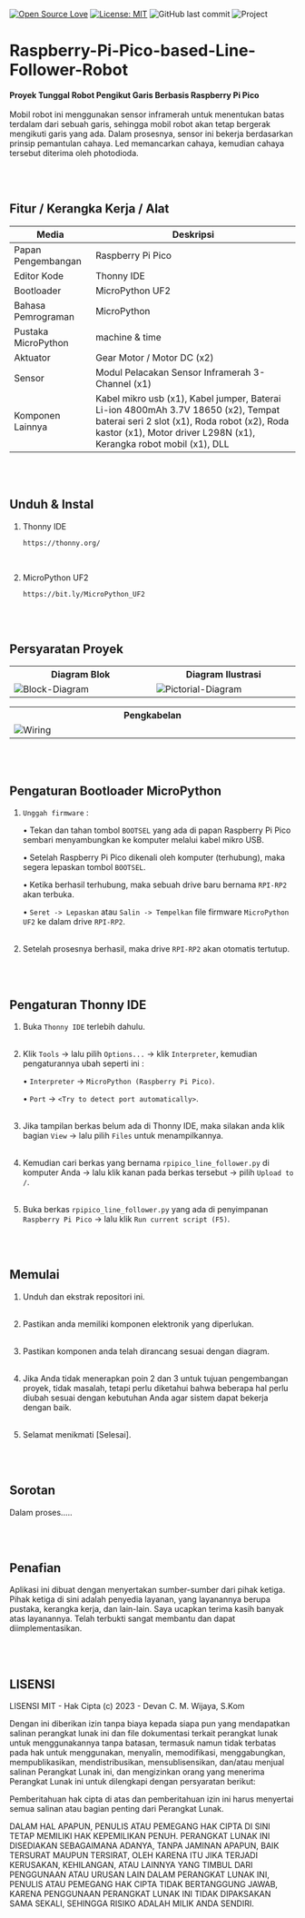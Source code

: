[![Open Source Love](https://badges.frapsoft.com/os/v1/open-source.svg?style=flat)](https://github.com/ellerbrock/open-source-badges/)
[![License: MIT](https://img.shields.io/badge/License-MIT-blue.svg?logo=github&color=%23F7DF1E)](https://opensource.org/licenses/MIT)
![GitHub last commit](https://img.shields.io/github/last-commit/devancakra/Smart-Green-House-Berbasis-IoT-Mobile-Apps)
![Project](https://img.shields.io/badge/Project-Raspberry%20Pi%20Pico-light.svg?style=flat&logo=github&logoColor=white&color=%23F7DF1E)

# Raspberry-Pi-Pico-based-Line-Follower-Robot
<strong>Proyek Tunggal Robot Pengikut Garis Berbasis Raspberry Pi Pico</strong><br><br>
Mobil robot ini menggunakan sensor inframerah untuk menentukan batas terdalam dari sebuah garis, sehingga mobil robot akan tetap bergerak mengikuti garis yang ada. Dalam prosesnya, sensor ini bekerja berdasarkan prinsip pemantulan cahaya. Led memancarkan cahaya, kemudian cahaya tersebut diterima oleh photodioda.

<br><br>

## Fitur / Kerangka Kerja / Alat
| Media | Deskripsi |
| --- | --- |
| Papan Pengembangan | Raspberry Pi Pico |
| Editor Kode | Thonny IDE |
| Bootloader | MicroPython UF2 |
| Bahasa Pemrograman | MicroPython |
| Pustaka MicroPython | machine & time |
| Aktuator | Gear Motor / Motor DC (x2) |
| Sensor | Modul Pelacakan Sensor Inframerah 3-Channel (x1) |
| Komponen Lainnya | Kabel mikro usb (x1), Kabel jumper, Baterai Li-ion 4800mAh 3.7V 18650 (x2), Tempat baterai seri 2 slot (x1), Roda robot (x2), Roda kastor (x1), Motor driver L298N (x1), Kerangka robot mobil (x1), DLL |

<br><br>

## Unduh & Instal
1. Thonny IDE

   ```
   https://thonny.org/
   ```
<br>

2. MicroPython UF2

   ```
   https://bit.ly/MicroPython_UF2
   ```
   
<br><br>

## Persyaratan Proyek
<table>
<tr>
<th width="420">Diagram Blok</th>
<th width="420">Diagram Ilustrasi</th>
</tr>
<tr>
<td><img src="" alt="Block-Diagram"></td>
<td><img src="" alt="Pictorial-Diagram"></td>
</tr>
</table>
<table>
<tr>
<th width="840">Pengkabelan</th>
</tr>
<tr>
<td><img src="" alt="Wiring"></td>
</tr>
</table>

<br><br>

## Pengaturan Bootloader MicroPython
1. ``` Unggah firmware ``` :

   • Tekan dan tahan tombol ``` BOOTSEL ``` yang ada di papan Raspberry Pi Pico sembari menyambungkan ke komputer melalui kabel mikro USB.

   • Setelah Raspberry Pi Pico dikenali oleh komputer (terhubung), maka segera lepaskan tombol ``` BOOTSEL ```.
   
   • Ketika berhasil terhubung, maka sebuah drive baru bernama ``` RPI-RP2 ``` akan terbuka.
   
   • ``` Seret -> Lepaskan ``` atau ``` Salin -> Tempelkan ``` file firmware ``` MicroPython UF2 ``` ke dalam drive ``` RPI-RP2 ```.<br><br>

2. Setelah prosesnya berhasil, maka drive ``` RPI-RP2 ``` akan otomatis tertutup.

<br><br>

## Pengaturan Thonny IDE
1. Buka ``` Thonny IDE ``` terlebih dahulu.<br><br>

2. Klik ``` Tools ``` -> lalu pilih ``` Options... ``` -> klik ``` Interpreter ```, kemudian pengaturannya ubah seperti ini :

   • ``` Interpreter ``` -> ``` MicroPython (Raspberry Pi Pico) ```.

   • ``` Port ``` -> ``` <Try to detect port automatically> ```.<br><br>

3. Jika tampilan berkas belum ada di Thonny IDE, maka silakan anda klik bagian ``` View ``` -> lalu pilih ``` Files ``` untuk menampilkannya.<br><br>

4. Kemudian cari berkas yang bernama ``` rpipico_line_follower.py ``` di komputer Anda -> lalu klik kanan pada berkas tersebut -> pilih ``` Upload to / ```.<br><br>

5. Buka berkas ``` rpipico_line_follower.py ``` yang ada di penyimpanan ``` Raspberry Pi Pico ``` -> lalu klik ``` Run current script (F5) ```.

<br><br>

## Memulai
1. Unduh dan ekstrak repositori ini.<br><br>
   
2. Pastikan anda memiliki komponen elektronik yang diperlukan.<br><br>
   
3. Pastikan komponen anda telah dirancang sesuai dengan diagram.<br><br>
    
4. Jika Anda tidak menerapkan poin 2 dan 3 untuk tujuan pengembangan proyek, tidak masalah, tetapi perlu diketahui bahwa beberapa hal perlu diubah sesuai dengan kebutuhan Anda agar sistem dapat bekerja dengan baik.<br><br>

5. Selamat menikmati [Selesai].

<br><br>

## Sorotan
Dalam proses.....

<br><br>

## Penafian
Aplikasi ini dibuat dengan menyertakan sumber-sumber dari pihak ketiga. Pihak ketiga di sini adalah penyedia layanan, yang layanannya berupa pustaka, kerangka kerja, dan lain-lain. Saya ucapkan terima kasih banyak atas layanannya. Telah terbukti sangat membantu dan dapat diimplementasikan.

<br><br>

## LISENSI
LISENSI MIT - Hak Cipta (c) 2023 - Devan C. M. Wijaya, S.Kom

Dengan ini diberikan izin tanpa biaya kepada siapa pun yang mendapatkan salinan perangkat lunak ini dan file dokumentasi terkait perangkat lunak untuk menggunakannya tanpa batasan, termasuk namun tidak terbatas pada hak untuk menggunakan, menyalin, memodifikasi, menggabungkan, mempublikasikan, mendistribusikan, mensublisensikan, dan/atau menjual salinan Perangkat Lunak ini, dan mengizinkan orang yang menerima Perangkat Lunak ini untuk dilengkapi dengan persyaratan berikut:

Pemberitahuan hak cipta di atas dan pemberitahuan izin ini harus menyertai semua salinan atau bagian penting dari Perangkat Lunak.

DALAM HAL APAPUN, PENULIS ATAU PEMEGANG HAK CIPTA DI SINI TETAP MEMILIKI HAK KEPEMILIKAN PENUH. PERANGKAT LUNAK INI DISEDIAKAN SEBAGAIMANA ADANYA, TANPA JAMINAN APAPUN, BAIK TERSURAT MAUPUN TERSIRAT, OLEH KARENA ITU JIKA TERJADI KERUSAKAN, KEHILANGAN, ATAU LAINNYA YANG TIMBUL DARI PENGGUNAAN ATAU URUSAN LAIN DALAM PERANGKAT LUNAK INI, PENULIS ATAU PEMEGANG HAK CIPTA TIDAK BERTANGGUNG JAWAB, KARENA PENGGUNAAN PERANGKAT LUNAK INI TIDAK DIPAKSAKAN SAMA SEKALI, SEHINGGA RISIKO ADALAH MILIK ANDA SENDIRI.
